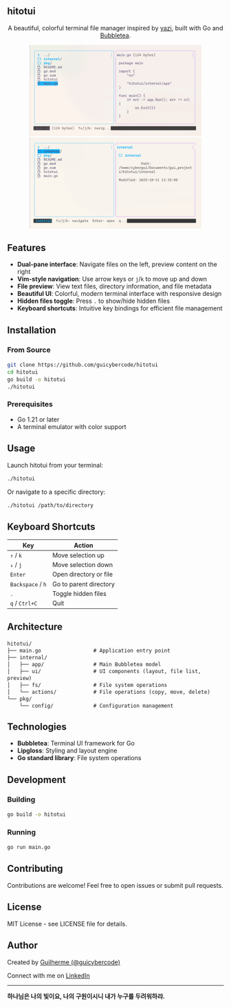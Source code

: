 ## hitotui

<div align="center">

A beautiful, colorful terminal file manager inspired by [yazi](https://github.com/sxyazi/yazi), built with Go and [Bubbletea](https://github.com/charmbracelet/bubbletea).

<img src="hito1.png" width="400"/>
<img src="hito2.png" width="400"/>


</div>

## Features

- **Dual-pane interface**: Navigate files on the left, preview content on the right
- **Vim-style navigation**: Use arrow keys or `j`/`k` to move up and down
- **File preview**: View text files, directory information, and file metadata
- **Beautiful UI**: Colorful, modern terminal interface with responsive design
- **Hidden files toggle**: Press `.` to show/hide hidden files
- **Keyboard shortcuts**: Intuitive key bindings for efficient file management

## Installation

### From Source

```bash
git clone https://github.com/guicybercode/hitotui
cd hitotui
go build -o hitotui
./hitotui
```

### Prerequisites

- Go 1.21 or later
- A terminal emulator with color support

## Usage

Launch hitotui from your terminal:

```bash
./hitotui
```

Or navigate to a specific directory:

```bash
./hitotui /path/to/directory
```

## Keyboard Shortcuts

| Key | Action |
|-----|--------|
| `↑` / `k` | Move selection up |
| `↓` / `j` | Move selection down |
| `Enter` | Open directory or file |
| `Backspace` / `h` | Go to parent directory |
| `.` | Toggle hidden files |
| `q` / `Ctrl+C` | Quit |

## Architecture

```
hitotui/
├── main.go                 # Application entry point
├── internal/
│   ├── app/                # Main Bubbletea model
│   ├── ui/                 # UI components (layout, file list, preview)
│   ├── fs/                 # File system operations
│   └── actions/            # File operations (copy, move, delete)
└── pkg/
    └── config/             # Configuration management
```

## Technologies

- **Bubbletea**: Terminal UI framework for Go
- **Lipgloss**: Styling and layout engine
- **Go standard library**: File system operations

## Development

### Building

```bash
go build -o hitotui
```

### Running

```bash
go run main.go
```

## Contributing

Contributions are welcome! Feel free to open issues or submit pull requests.

## License

MIT License - see LICENSE file for details.

## Author

Created by [Guilherme (@guicybercode)](https://github.com/guicybercode)

Connect with me on [LinkedIn](https://www.linkedin.com/in/guilherme-monteiro-3653b51a7)

---

**하나님은 나의 빛이요, 나의 구원이시니 내가 누구를 두려워하랴.**
